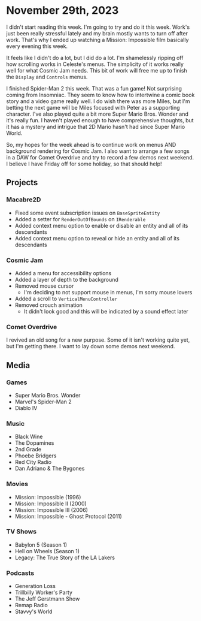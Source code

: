 # November 29th, 2023

I didn't start reading this week. I'm going to try and do it this week. Work's just been really stressful lately and my brain mostly wants to turn off after work. That's why I ended up watching a Mission: Impossible film basically every evening this week.

It feels like I didn't do a lot, but I did do a lot. I'm shamelessly ripping off how scrolling works in Celeste's menus. The simplicity of it works really well for what Cosmic Jam needs. This bit of work will free me up to finish the `Display` and `Controls` menus.

I finished Spider-Man 2 this week. That was a fun game! Not surprising coming from Insomniac. They seem to know how to intertwine a comic book story and a video game really well. I do wish there was more Miles, but I'm betting the next game will be Miles focused with Peter as a supporting character. I've also played quite a bit more Super Mario Bros. Wonder and it's really fun. I haven't played enough to have comprehensive thoughts, but it has a mystery and intrigue that 2D Mario hasn't had since Super Mario World.

So, my hopes for the week ahead is to continue work on menus AND background rendering for Cosmic Jam. I also want to arrange a few songs in a DAW for Comet Overdrive and try to record a few demos next weekend. I believe I have Friday off for some holiday, so that should help!

## Projects

### Macabre2D

* Fixed some event subscription issues on `BaseSpriteEntity`
* Added a setter for `RenderOutOfBounds` on `IRenderable`
* Added context menu option to enable or disable an entity and all of its descendants
* Added context menu option to reveal or hide an entity and all of its descendants

### Cosmic Jam

* Added a menu for accessibility options
* Added a layer of depth to the background
* Removed mouse cursor
  * I'm deciding to not support mouse in menus, I'm sorry mouse lovers
* Added a scroll to `VerticalMenuController`
* Removed crouch animation
  * It didn't look good and this will be indicated by a sound effect later

### Comet Overdrive

I revived an old song for a new purpose. Some of it isn't working quite yet, but I'm getting there. I want to lay down some demos next weekend.

## Media

### Games

* Super Mario Bros. Wonder
* Marvel's Spider-Man 2
* Diablo IV

### Music

* Black Wine
* The Dopamines
* 2nd Grade
* Phoebe Bridgers
* Red City Radio
* Dan Adriano & The Bygones

### Movies

* Mission: Impossible (1996)
* Mission: Impossible II (2000)
* Mission: Impossible III (2006)
* Mission: Impossible - Ghost Protocol (2011)

### TV Shows

* Babylon 5 (Season 1)
* Hell on Wheels (Season 1)
* Legacy: The True Story of the LA Lakers

### Podcasts

* Generation Loss
* Trillbilly Worker's Party
* The Jeff Gerstmann Show
* Remap Radio
* Stavvy's World